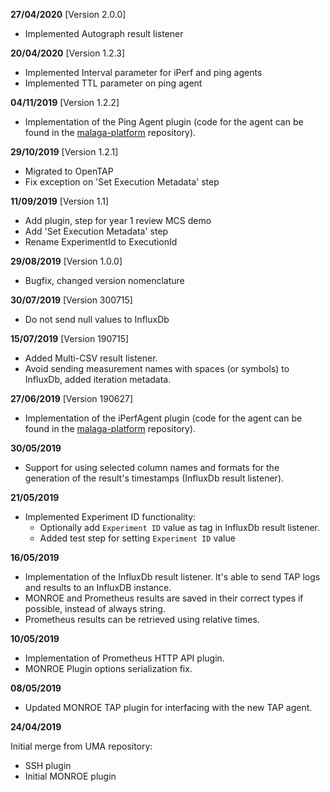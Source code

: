 **27/04/2020** [Version 2.0.0]

 - Implemented Autograph result listener

**20/04/2020** [Version 1.2.3]

 - Implemented Interval parameter for iPerf and ping agents
 - Implemented TTL parameter on ping agent

**04/11/2019** [Version 1.2.2]

 - Implementation of the Ping Agent plugin (code for the agent can be found in the [malaga-platform](https://gitlab.fokus.fraunhofer.de/5genesis/malaga-platform) repository).

**29/10/2019** [Version 1.2.1]

 - Migrated to OpenTAP
 - Fix exception on 'Set Execution Metadata' step

**11/09/2019** [Version 1.1]

 - Add plugin, step for year 1 review MCS demo
 - Add 'Set Execution Metadata' step
 - Rename ExperimentId to ExecutionId

**29/08/2019** [Version 1.0.0]

 - Bugfix, changed version nomenclature

**30/07/2019** [Version 300715]

 - Do not send null values to InfluxDb

**15/07/2019** [Version 190715]

 - Added Multi-CSV result listener.
 - Avoid sending measurement names with spaces (or symbols) to InfluxDb, added iteration metadata.

**27/06/2019** [Version 190627]

 - Implementation of the iPerfAgent plugin (code for the agent can be found in the [malaga-platform](https://gitlab.fokus.fraunhofer.de/5genesis/malaga-platform) repository).

**30/05/2019**

 - Support for using selected column names and formats for the generation of the result's timestamps (InfluxDb result listener).

**21/05/2019**

 - Implemented Experiment ID functionality:
    - Optionally add `Experiment ID` value as tag in InfluxDb result listener.
    - Added test step for setting `Experiment ID` value

**16/05/2019**

 - Implementation of the InfluxDb result listener. It's able to send TAP logs and results to an InfluxDB instance.
 - MONROE and Prometheus results are saved in their correct types if possible, instead of always string.
 - Prometheus results can be retrieved using relative times.

**10/05/2019**

 - Implementation of Prometheus HTTP API plugin.
 - MONROE Plugin options serialization fix.

**08/05/2019**

 - Updated MONROE TAP plugin for interfacing with the new TAP agent. 

**24/04/2019**

Initial merge from UMA repository:
 - SSH plugin
 - Initial MONROE plugin
